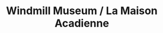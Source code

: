 ---
layout: repo
title: "Windmill Museum / La Maison Acadienne"
id: 17166
permalink: repos/17166/
---